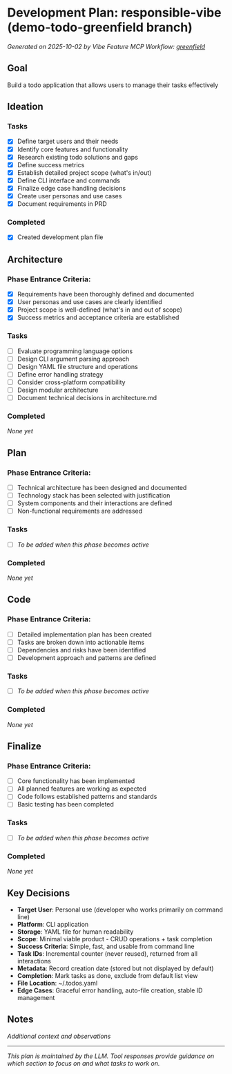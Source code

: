 # Development Plan: responsible-vibe (demo-todo-greenfield branch)

*Generated on 2025-10-02 by Vibe Feature MCP*
*Workflow: [greenfield](https://mrsimpson.github.io/responsible-vibe-mcp/workflows/greenfield)*

## Goal
Build a todo application that allows users to manage their tasks effectively

## Ideation
### Tasks
- [x] Define target users and their needs
- [x] Identify core features and functionality  
- [x] Research existing todo solutions and gaps
- [x] Define success metrics
- [x] Establish detailed project scope (what's in/out)
- [x] Define CLI interface and commands
- [x] Finalize edge case handling decisions
- [x] Create user personas and use cases
- [x] Document requirements in PRD

### Completed
- [x] Created development plan file

## Architecture

### Phase Entrance Criteria:
- [x] Requirements have been thoroughly defined and documented
- [x] User personas and use cases are clearly identified
- [x] Project scope is well-defined (what's in and out of scope)
- [x] Success metrics and acceptance criteria are established

### Tasks
- [ ] Evaluate programming language options
- [ ] Design CLI argument parsing approach
- [ ] Design YAML file structure and operations
- [ ] Define error handling strategy
- [ ] Consider cross-platform compatibility
- [ ] Design modular architecture
- [ ] Document technical decisions in architecture.md

### Completed
*None yet*

## Plan

### Phase Entrance Criteria:
- [ ] Technical architecture has been designed and documented
- [ ] Technology stack has been selected with justification
- [ ] System components and their interactions are defined
- [ ] Non-functional requirements are addressed

### Tasks
- [ ] *To be added when this phase becomes active*

### Completed
*None yet*

## Code

### Phase Entrance Criteria:
- [ ] Detailed implementation plan has been created
- [ ] Tasks are broken down into actionable items
- [ ] Dependencies and risks have been identified
- [ ] Development approach and patterns are defined

### Tasks
- [ ] *To be added when this phase becomes active*

### Completed
*None yet*

## Finalize

### Phase Entrance Criteria:
- [ ] Core functionality has been implemented
- [ ] All planned features are working as expected
- [ ] Code follows established patterns and standards
- [ ] Basic testing has been completed

### Tasks
- [ ] *To be added when this phase becomes active*

### Completed
*None yet*

## Key Decisions
- **Target User**: Personal use (developer who works primarily on command line)
- **Platform**: CLI application
- **Storage**: YAML file for human readability
- **Scope**: Minimal viable product - CRUD operations + task completion
- **Success Criteria**: Simple, fast, and usable from command line
- **Task IDs**: Incremental counter (never reused), returned from all interactions
- **Metadata**: Record creation date (stored but not displayed by default)
- **Completion**: Mark tasks as done, exclude from default list view
- **File Location**: ~/.todos.yaml
- **Edge Cases**: Graceful error handling, auto-file creation, stable ID management

## Notes
*Additional context and observations*

---
*This plan is maintained by the LLM. Tool responses provide guidance on which section to focus on and what tasks to work on.*
